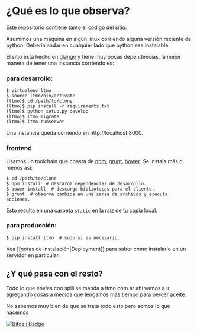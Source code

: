 ¿Qué es lo que observa?
=============

Este repositorio contiene tanto el código del sitio.

Asumimos una máquina en algún linux corriendo alguna versión reciente de python.
Debería andar en cualquier lado que python sea instalable.

El sitio está hecho en [django](http://djangoproject.com) y tiene muy pocas dependencias, la mejor manera de tener una instancia corriendo es:

### para desarrollo:

    $ virtualenv ltmo
    $ source ltmo/bin/activate
    (ltmo)$ cd /path/to/clone
    (ltmo)$ pip install -r requirements.txt
    (ltmo)$ python setup.py develop
    (ltmo)$ ltmo migrate
    (ltmo)$ ltmo runserver

Una instancia queda corriendo en http://localhost:8000.

### frontend

Usamos un toolchain que consta de [npm](http://npm.io), [grunt](http://grunt.io), [bower](http://bower.io). Se instala más o menos así:

    $ cd /path/to/clone
    $ npm install  # descarga dependencias de desarrollo.
    $ bower install  # descarga bibliotecas para el cliente.
    $ grunt  # observa cambios en una serie de archivos y ejecuta acciones.

Esto resulta en una carpeta `static` en la raíz de tu copia local.

### para producción:

    $ pip install ltmo  # sudo si es necesario.

Vea [[notas de instalación|Deployment]] para saber como instalarlo en un servidor en particular.



## ¿Y qué pasa con el resto?

Todo lo que envíes con spill se manda a ltmo.com.ar ahí vamos a ir agregando cosas a medida que tengamos más tiempo para perder aceite.

No sabemos muy bien de que se trata todo esto pero somos lo que hacemos


[![Bitdeli Badge](https://d2weczhvl823v0.cloudfront.net/tutuca/ltmo/trend.png)](https://bitdeli.com/free "Bitdeli Badge")

